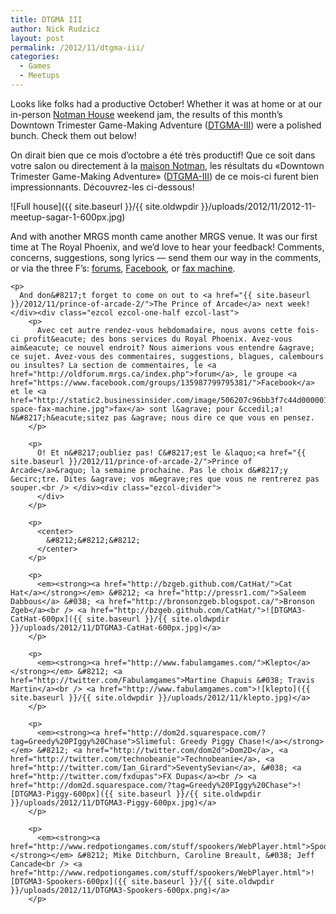 ```yaml
---
title: DTGMA III
author: Nick Rudzicz
layout: post
permalink: /2012/11/dtgma-iii/
categories:
  - Games
  - Meetups
---
```

<div class="ezcol ezcol-one-half">
  <p>
    Looks like folks had a productive October! Whether it was at home or at our in-person <a href="http://notman.org/en/">Notman House</a> weekend jam, the results of this month&#8217;s Downtown Trimester Game-Making Adventure (<a href="http://oldforum.mrgs.ca/index.php/topic,55.0.html">DTGMA-III</a>) were a polished bunch. Check them out below!
  </p>
</div>

<div class="ezcol ezcol-one-half ezcol-last">
  <p>
    On dirait bien que ce mois d&#8217;octobre a &eacute;t&eacute; tr&egrave;s productif! Que ce soit dans votre salon ou directement &agrave; la <a href="http://notman.org/fr/">maison Notman</a>, les r&eacute;sultats du &laquo;Downtown Trimester Game-Making Adventure&raquo; (<a href="http://oldforum.mrgs.ca/index.php/topic,55.0.html">DTGMA-III</a>) de ce mois-ci furent bien impressionnants. D&eacute;couvrez-les ci-dessous!</div><div class="ezcol-divider">
    </div>
  </p>
  
  <p>
    ![Full house]({{ site.baseurl }}/{{ site.oldwpdir }}/uploads/2012/11/2012-11-meetup-sagar-1-600px.jpg)
  </p>
  
  <div class="ezcol ezcol-one-half">
    <p>
      And with another MRGS month came another MRGS venue. It was our first time at The Royal Phoenix, and we&#8217;d love to hear your feedback! Comments, concerns, suggestions, song lyrics &#8212; send them our way in the comments, or via the three F&#8217;s: <a href="http://oldforum.mrgs.ca/index.php">forums</a>, <a href="https://www.facebook.com/groups/135987799795381/">Facebook</a>, or <a href="http://static2.businessinsider.com/image/506207c96bb3f7c44d000001/office-space-fax-machine.jpg">fax machine</a>.
    </p>
    
    <p>
      And don&#8217;t forget to come on out to <a href="{{ site.baseurl }}/2012/11/prince-of-arcade-2/">The Prince of Arcade</a> next week!</div><div class="ezcol ezcol-one-half ezcol-last">
        <p>
          Avec cet autre rendez-vous hebdomadaire, nous avons cette fois-ci profit&eacute; des bons services du Royal Phoenix. Avez-vous aim&eacute; ce nouvel endroit? Nous aimerions vous entendre &agrave; ce sujet. Avez-vous des commentaires, suggestions, blagues, calembours ou insultes? La section de commentaires, le <a href="http://oldforum.mrgs.ca/index.php">forum</a>, le groupe <a href="https://www.facebook.com/groups/135987799795381/">Facebook</a> et le <a href="http://static2.businessinsider.com/image/506207c96bb3f7c44d000001/office-space-fax-machine.jpg">fax</a> sont l&agrave; pour &ccedil;a! N&#8217;h&eacute;sitez pas &agrave; nous dire ce que vous en pensez.
        </p>
        
        <p>
          O! Et n&#8217;oubliez pas! C&#8217;est le &laquo;<a href="{{ site.baseurl }}/2012/11/prince-of-arcade-2/">Prince of Arcade</a>&raquo; la semaine prochaine. Pas le choix d&#8217;y &ecirc;tre. Dites &agrave; vos m&egrave;res que vous ne rentrerez pas souper.<br /> </div><div class="ezcol-divider">
          </div>
        </p>
        
        <p>
          <center>
            &#8212;&#8212;&#8212;
          </center>
        </p>
        
        <p>
          <em><strong><a href="http://bzgeb.github.com/CatHat/">Cat Hat</a></strong></em> &#8212; <a href="http://pressr1.com/">Saleem Dabbous</a> &#038; <a href="http://bronsonzgeb.blogspot.ca/">Bronson Zgeb</a><br /> <a href="http://bzgeb.github.com/CatHat/">![DTGMA3-CatHat-600px]({{ site.baseurl }}/{{ site.oldwpdir }}/uploads/2012/11/DTGMA3-CatHat-600px.jpg)</a>
        </p>
        
        <p>
          <em><strong><a href="http://www.fabulamgames.com/">Klepto</a></strong></em> &#8212; <a href="http://twitter.com/Fabulamgames">Martine Chapuis &#038; Travis Martin</a><br /> <a href="http://www.fabulamgames.com">![klepto]({{ site.baseurl }}/{{ site.oldwpdir }}/uploads/2012/11/klepto.jpg)</a>
        </p>
        
        <p>
          <em><strong><a href="http://dom2d.squarespace.com/?tag=Greedy%20PIggy%20Chase">Slimeful: Greedy Piggy Chase!</a></strong></em> &#8212; <a href="http://twitter.com/dom2d">Dom2D</a>, <a href="http://twitter.com/technobeanie">Technobeanie</a>, <a href="http://twitter.com/Ian_Girard">SeventySevian</a>, &#038; <a href="http://twitter.com/fxdupas">FX Dupas</a><br /> <a href="http://dom2d.squarespace.com/?tag=Greedy%20PIggy%20Chase">![DTGMA3-Piggy-600px]({{ site.baseurl }}/{{ site.oldwpdir }}/uploads/2012/11/DTGMA3-Piggy-600px.jpg)</a>
        </p>
        
        <p>
          <em><strong><a href="http://www.redpotiongames.com/stuff/spookers/WebPlayer.html">Spookers</a></strong></em> &#8212; Mike Ditchburn, Caroline Breault, &#038; Jeff Cancade<br /> <a href="http://www.redpotiongames.com/stuff/spookers/WebPlayer.html">![DTGMA3-Spookers-600px]({{ site.baseurl }}/{{ site.oldwpdir }}/uploads/2012/11/DTGMA3-Spookers-600px.png)</a>
        </p>